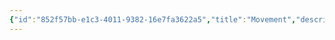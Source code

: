 ```yaml
---
{"id":"852f57bb-e1c3-4011-9382-16e7fa3622a5","title":"Movement","description":"Overview of Movement Gifts tag.","publish":true,"date_created":"Thursday, April 11th 2024, 6:00:29 pm","date_modified":"Thursday, April 11th 2024, 6:00:44 pm","cssclasses":["mado-heading"],"path":"tags/Gifts/Movement/index.md","permalink":"/tags/gifts/movement/index/","PassFrontmatter":true}
---
```


